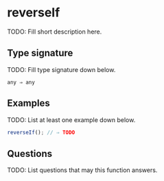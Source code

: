 # reverseIf

TODO: Fill short description here.

## Type signature

TODO: Fill type signature down below.

```
any ⇒ any
```

## Examples

TODO: List at least one example down below.

```javascript
reverseIf(); // ⇒ TODO
```

## Questions

TODO: List questions that may this function answers.
